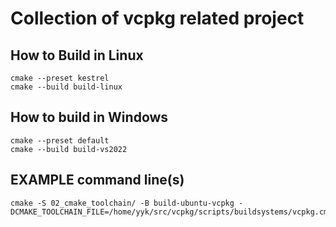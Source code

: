 # Collection of vcpkg related project

## How to Build in Linux

	cmake --preset kestrel
	cmake --build build-linux

## How to build in Windows

	cmake --preset default
	cmake --build build-vs2022

## EXAMPLE command line(s)

	cmake -S 02_cmake_toolchain/ -B build-ubuntu-vcpkg -DCMAKE_TOOLCHAIN_FILE=/home/yyk/src/vcpkg/scripts/buildsystems/vcpkg.cmake
